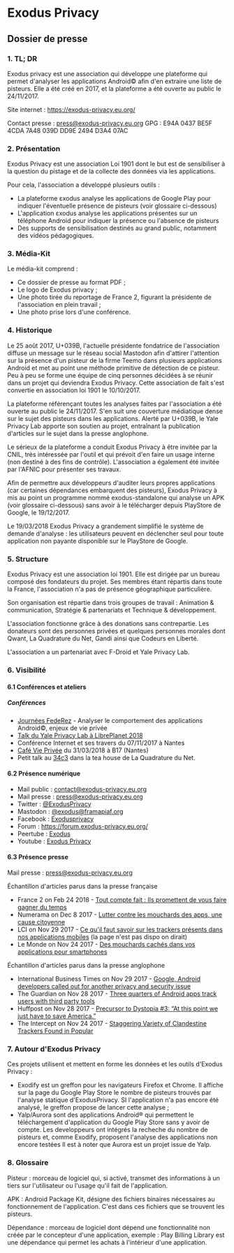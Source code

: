 # Exodus Privacy
## Dossier de presse
### 1. TL; DR
Exodus privacy est une association qui développe une plateforme qui permet d'analyser les applications Android© afin d'en extraire une liste de pisteurs.
Elle a été créé en 2017, et la plateforme a été ouverte au public le 24/11/2017.

Site internet : https://exodus-privacy.eu.org/

Contact presse : press@exodus-privacy.eu.org
GPG : E94A 0437 BE5F 4CDA 7A48  039D DD9E 2494 D3A4 07AC

### 2. Présentation

Exodus Privacy est une association Loi 1901 dont le but est de sensibiliser à la question du pistage et de la collecte des données via les applications.
 
Pour cela, l'association a développé plusieurs outils :
* La plateforme εxodus analyse les applications de Google Play pour indiquer l'éventuelle présence de pisteurs (voir glossaire ci-dessous)
* L'application εxodus analyse les applications présentes sur un téléphone Android pour indiquer la présence ou l'absence de pisteurs
* Des supports de sensibilisation destinés au grand public, notamment des vidéos pédagogiques.

### 3. Média-Kit
Le média-kit comprend :
 - Ce dossier de presse au format PDF ;
 - Le logo de Exodus privacy ;
 - Une photo tirée du reportage de France 2, figurant la présidente de l'association en plein travail ;
 - Une photo prise lors d'une conférence.

### 4. Historique
Le 25 août 2017, U+039B, l'actuelle présidente fondatrice de l'association diffuse un message sur le réseau social Mastodon afin d'attirer l'attention sur la présence d'un pisteur de la firme Teemo dans plusieurs applications Android et met au point une méthode primitive de détection de ce pisteur.
Peu à peu se forme une équipe de cinq personnes décidées à se réunir dans un projet qui deviendra Exodus Privacy. Cette association de fait s'est convertie en association loi 1901 le 10/10/2017.

La plateforme référençant toutes les analyses faites par l'association a été ouverte au public le 24/11/2017. S'en suit une couverture médiatique dense sur le sujet des pisteurs dans les applications. Alerté par U+039B, le Yale Privacy Lab apporte son soutien au projet, entraînant la publication d'articles sur le sujet dans la presse anglophone.

Le sérieux de la plateforme a conduit Exodus Privacy à être invitée par la CNIL, très intéressée par l'outil et qui prévoit d'en faire un usage interne (non destiné à des fins de contrôle). L'association a également été invitée par l'AFNIC pour présenter ses travaux. 

Afin de permettre aux développeurs d'auditer leurs propres applications (car certaines dépendances embarquent des pisteurs), Exodus Privacy à mis au point un programme nommé exodus-standalone qui analyse un APK (voir glossaire ci-dessous) sans avoir à le télécharger depuis PlayStore de Google, le 19/12/2017.

Le 19/03/2018 Exodus Privacy a grandement simplifié le système de demande d'analyse : les utilisateurs peuvent en déclencher seul pour toute application non payante disponible sur le PlayStore de Google.

### 5. Structure
Exodus Privacy est une association loi 1901. Elle est dirigée par un bureau composé des fondateurs du projet. Ses membres étant répartis dans toute la France, l'association n'a pas de présence géographique particulière.

Son organisation est répartie dans trois groupes de travail : Animation & communication, Stratégie & partenariats et Technique & développement.

L'association fonctionne grâce à des donations sans contrepartie. Les donateurs sont des personnes privées et quelques personnes morales dont Qwant, La Quadrature du Net, Gandi ainsi que Codeurs en Liberté.

L'association a un partenariat avec F-Droid et Yale Privacy Lab.

### 6. Visibilité
#### 6.1 Conférences et ateliers
##### Conférences
 - [Journées FedeRez](https://www.federez.net/journees/2018/) - Analyser le comportement des applications Android©, enjeux de vie privée
 - [Talk du Yale Privacy Lab à LibrePlanet 2018](https://media.libreplanet.org/u/libreplanet/m/exposing-hidden-surveillance-in-mobile-apps/)
 - Conférence Internet et ses travers du 07/11/2017 à Nantes
 - [Café Vie Privée](https://cafevieprivee-nantes.fr/) du 31/03/2018 à B17 (Nantes)
 - Petit talk au [34c3](https://events.ccc.de/congress/2017/wiki/index.php/Main_Page) dans la tea house de La Quadrature du Net.

#### 6.2 Présence numérique
- Mail public : contact@exodus-privacy.eu.org
- Mail presse : press@exodus-privacy.eu.org
 - Twitter : [@ExodusPrivacy](https://twitter.com/@Exodusprivacy)
 - Mastodon : [@exodus@framapiaf.org](https://framapiaf.org/@exodus)
 - Facebook : [Exodusprivacy](https://www.facebook.com/exodusprivacy)
 - Forum : https://forum.exodus-privacy.eu.org/
 - Peertube : [Exodus](https://peertube.tamanoir.foucry.net/accounts/lovis_ix/videos)
 - Youtube : [Exodus Privacy](https://www.youtube.com/channel/UC2bloZZpnRal5tMVuHk0EFQ)

#### 6.3 Présence presse
Mail presse : press@exodus-privacy.eu.org

Échantillon d'articles parus dans la presse française
 - France 2 on Feb 24 2018 - [Tout compte fait : Ils promettent de vous faire gagner du temps](https://www.youtube.com/watch?v=ZrRneLW-X8Y)
 - Numerama on Dec 8 2017 - [Lutter contre les mouchards des apps, une cause citoyenne](https://www.numerama.com/politique/313309-lutter-contre-les-mouchards-des-apps-une-cause-citoyenne-voici-lhistoire-dexodus-privacy.html)
 - LCI on Nov 29 2017 - [Ce qu'il faut savoir sur les trackers présents dans nos applications mobiles](https://www.lci.fr/high-tech/une-invasion-de-trackers-dans-nos-applications-le-bon-coin-allo-cine-mobiles-android-iphone-2071872.html) (la page n'est pas dispo on dirait)
 - Le Monde on Nov 24 2017 - [Des mouchards cachés dans vos applications pour smartphones](http://www.lemonde.fr/pixels/article/2017/11/24/des-mouchards-caches-dans-vos-applications-pour-smartphones_5219892_4408996.html)

Échantillon d'articles parus dans la presse anglophone
 - International Business Times on Nov 29 2017 - [Google, Android developers called out for another privacy and security issue](http://www.ibtimes.sg/google-android-developers-called-out-another-privacy-security-issue-20828)
 - The Guardian on Nov 28 2017 - [Three quarters of Android apps track users with third party tools](https://www.theguardian.com/technology/2017/nov/28/android-apps-third-party-tracker-google-privacy-security-yale-university)
 - Huffpost on Nov 28 2017 - [Precursor to Dystopia #3: “At this point we just have to save America.”](https://www.huffingtonpost.com/entry/precursor-to-dystopia-3-at-this-point-we-just-have_us_5a1e39b9e4b09de1c3585138)
 - The Intercept on Nov 24 2017 - [Staggering Variety of Clandestine Trackers Found in Popular](https://theintercept.com/2017/11/24/staggering-variety-of-clandestine-trackers-found-in-popular-android-apps/)

### 7. Autour d'Exodus Privacy
Ces projets utilisent et mettent en forme les données et les outils d'Exodus Privacy :

* Exodify est un greffon pour les navigateurs Firefox et Chrome. Il affiche sur la page du Google Play Store le nombre de pisteurs trouvés par l'analyse statique d'ExodusPrivacy. SI l'application n'a pas encore été analysé, le greffon propose de lancer cette analyse ;
* Yalp/Aurora sont des applications Android® qui permettent le téléchargement d'application du Google Play Store sans y avoir de compte. Les developpeurs ont intégrés la recheche du nombre de pisteurs et, comme Exodify, proposent l'analyse des applications non encore testées Il est à noter que Aurora est un projet issue de Yalp.

### 8. Glossaire
Pisteur : morceau de logiciel qui, si activé, transmet des informations à un tiers sur l'utilisateur ou l'usage qu'il fait de l'application.

APK : Android Package Kit, désigne des fichiers binaires nécessaires au fonctionnement de l'application. C'est dans ces fichiers que se trouvent les pisteurs.

Dépendance : morceau de logiciel dont dépend une fonctionnalité non créée par le concepteur d'une application, exemple : Play Billing Library est une dépendance qui permet les achats à l'intérieur d'une application.
